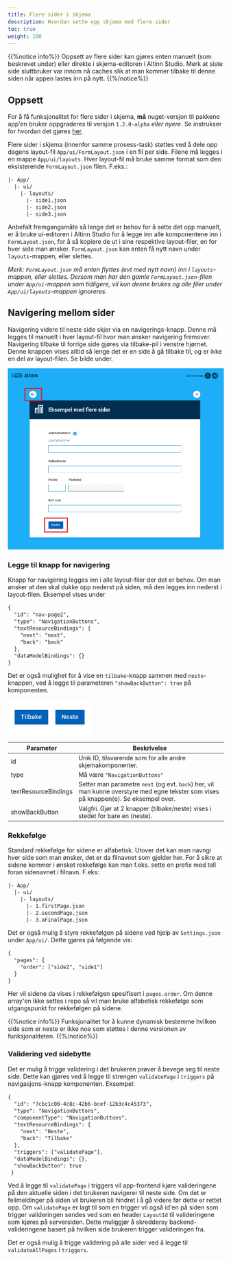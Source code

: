 ```yaml
---
title: Flere sider i skjema
description: Hvordan sette opp skjema med flere sider
toc: true
weight: 100
---
```


{{%notice info%}}
Oppsett av flere sider kan gjøres enten manuelt (som beskrevet under) eller direkte i skjema-editoren i Altinn Studio.
Merk at siste side sluttbruker var innom nå caches slik at man kommer tilbake til denne siden når appen lastes inn på nytt.
{{%/notice%}}

## Oppsett
For å få funksjonalitet for flere sider i skjema, **må** nuget-versjon til pakkene app'en bruker oppgraderes til versjon `1.2.0-alpha` _eller nyere_. Se instrukser for hvordan det gjøres [her](../../update).

Flere sider i skjema (innenfor samme prosess-task) støttes ved å dele opp dagens layout-fil `App/ui/FormLayout.json` i en fil per side. Filene må legges i en mappe `App/ui/layouts`. Hver layout-fil må bruke samme format som den eksisterende `FormLayout.json` filen.  F.eks.:

```
|- App/
  |- ui/
    |- layouts/
      |- side1.json
      |- side2.json
      |- side3.json
```

Anbefalt fremgangsmåte så lenge det er behov for å sette det opp manuelt, er å bruke ui-editoren i Altinn Studio for å legge inn alle komponentene inn i `FormLayout.json`, for å så kopiere de ut i sine respektive layout-filer, en for hver side man ønsker. `FormLayout.json` kan enten få nytt navn under `layouts`-mappen, eller slettes. 

_Merk: `FormLayout.json` må enten flyttes (evt med nytt navn) inn i `layouts`-mappen, eller slettes. Dersom man har den gamle `FormLayout.json`-filen under `App/ui`-mappen som tidligere, vil kun denne brukes og alle filer under `App/ui/layouts`-mappen ignoreres._ 

## Navigering mellom sider

Navigering videre til neste side skjer via en navigerings-knapp. Denne må legges til manuelt i hver layout-fil hvor man ønsker navigering fremover. Navigering tilbake til forrige side gjøres via tilbake-pil i venstre hjørnet. Denne knappen vises alltid så lenge det er en side å gå tilbake til, og er ikke en del av layout-filen. Se bilde under.

![Navigeringsknapper](nav-button-next.png "Navigeringsknapper")

### Legge til knapp for navigering
Knapp for navigering legges inn i alle layout-filer der det er behov. Om man ønsker at den skal dukke opp nederst på siden, må den legges inn nederst i layout-filen. Eksempel vises under

```
{
  "id": "nav-page2",
  "type": "NavigationButtons",
  "textResourceBindings": {
    "next": "next",
    "back": "back"
  },
  "dataModelBindings": {}
}
```

Det er også mulighet for å vise en `tilbake`-knapp sammen med `neste`-knappen, ved å legge til parameteren `"showBackButton": true` på komponenten. 

![Navigeringsknapper med tilbakeknapp](nav-button-next-prev.png "Navigeringsknapper med tilbakeknapp")

| Parameter | Beskrivelse |
| ----------- | ----------- |
| id | Unik ID, tilsvarende som for alle andre skjemakomponenter.|
| type | Må være `"NavigationButtons"` |
| textResourceBindings | Setter man parametre `next` (og evt. `back`) her, vil man kunne overstyre med egne tekster som vises på knappen(e). Se eksempel over.|
| showBackButton | Valgfri. Gjør at 2 knapper (tilbake/neste) vises i stedet for bare en (neste).|

### Rekkefølge
Standard rekkefølge for sidene er alfabetisk. Utover det kan man navngi hver side som man ønsker, det er da filnavnet som gjelder her. For å sikre at sidene kommer i ønsket rekkefølge kan man f.eks. sette en prefix med tall foran sidenavnet i filnavn. F.eks:

```
|- App/
  |- ui/
    |- layouts/
      |- 1.firstPage.json
      |- 2.secondPage.json
      |- 3.aFinalPage.json
```

Det er også mulig å styre rekkefølgen på sidene ved hjelp av `Settings.json` under `App/ui/`. Dette gjøres på følgende vis:

```
{
  "pages": {
    "order": ["side2", "side1"]
  }
}
```

Her vil sidene da vises i rekkefølgen spesifisert i `pages.order`. Om denne array'en ikke settes i repo så vil man bruke alfabetisk rekkefølge som utgangspunkt for rekkefølgen på sidene.

{{%notice info%}}
Funksjonalitet for å kunne dynamisk bestemme hvilken side som er neste er ikke noe som støttes i denne versionen av funksjonaliteten.
{{%/notice%}}

### Validering ved sidebytte
Det er mulig å trigge validering i det brukeren prøver å bevege seg til neste side. Dette kan gjøres ved å legge til strengen `validatePage` i `triggers` på navigasjons-knapp komponenten. Eksempel:

```
{
  "id": "7cbc1c00-4c8c-42b6-bcef-12b3c4c45373",
  "type": "NavigationButtons",
  "componentType": "NavigationButtons",
  "textResourceBindings": {
    "next": "Neste",
    "back": "Tilbake"
  },
  "triggers": ["validatePage"],
  "dataModelBindings": {},
  "showBackButton": true
 }
```

Ved å legge til `validatePage` i triggers vil app-frontend kjøre valideringene på den aktuelle siden i det brukeren navigerer til neste side. Om det er feilmeldinger på siden vil brukeren bli hindret i å gå videre før dette er rettet opp. Om `validatePage` er lagt til som en trigger vil også id'en på siden som trigger valideringen sendes ved som en header `LayoutId` til valideringene som kjøres på serversiden. Dette muliggjør å skreddersy backend-valideringene basert på hvilken side brukeren trigger valideringen fra.

Det er også mulig å trigge validering på alle sider ved å legge til `validateAllPages` i `triggers`. 
